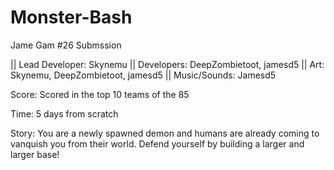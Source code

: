 # Monster-Bash
Jame Gam #26 Submssion

|| Lead Developer: Skynemu
|| Developers: DeepZombietoot, jamesd5
|| Art: Skynemu, DeepZombietoot, jamesd5
|| Music/Sounds: Jamesd5

Score: Scored in the top 10 teams of the 85

Time: 5 days from scratch

Story:
You are a newly spawned demon and humans are already coming to vanquish you from their world. 
Defend yourself by building a larger and larger base! 
